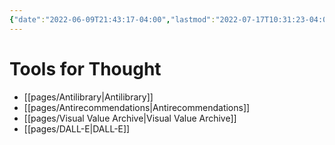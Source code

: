 ```yaml
---
{"date":"2022-06-09T21:43:17-04:00","lastmod":"2022-07-17T10:31:23-04:00","dg-publish":true,"dg-permalink":"toolsforthought","permalink":"/toolsforthought/","dgPassFrontmatter":true}
---
```


# Tools for Thought

- [[pages/Antilibrary\|Antilibrary]]
- [[pages/Antirecommendations\|Antirecommendations]]
- [[pages/Visual Value Archive\|Visual Value Archive]]
- [[pages/DALL-E\|DALL-E]]